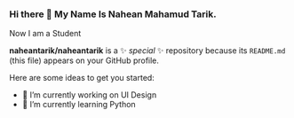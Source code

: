 ### Hi there 👋 My Name Is Nahean Mahamud Tarik.
Now I am a Student

**naheantarik/naheantarik** is a ✨ _special_ ✨ repository because its `README.md` (this file) appears on your GitHub profile.

Here are some ideas to get you started:

- 🔭 I’m currently working on UI Design
- 🌱 I’m currently learning Python
